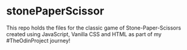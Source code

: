 # stonePaperScissor
This repo holds the files for the classic game of Stone-Paper-Scissors created using JavaScript, Vanilla CSS and HTML as part of my #TheOdinProject journey!
